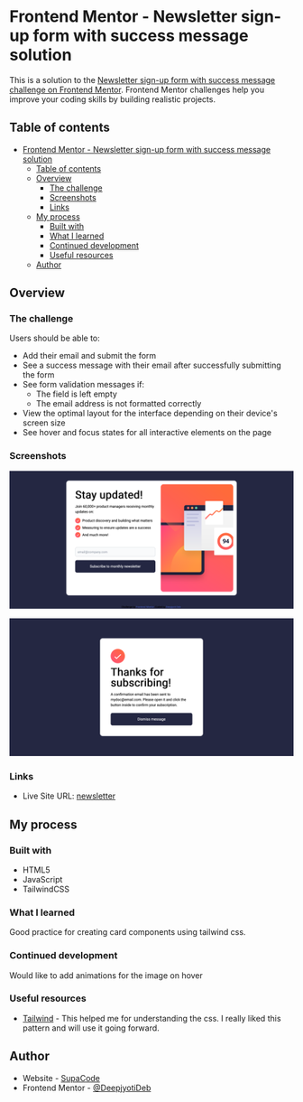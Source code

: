 # Frontend Mentor - Newsletter sign-up form with success message solution

This is a solution to the [Newsletter sign-up form with success message challenge on Frontend Mentor](https://www.frontendmentor.io/challenges/newsletter-signup-form-with-success-message-3FC1AZbNrv). Frontend Mentor challenges help you improve your coding skills by building realistic projects.

## Table of contents

- [Frontend Mentor - Newsletter sign-up form with success message solution](#frontend-mentor---newsletter-sign-up-form-with-success-message-solution)
  - [Table of contents](#table-of-contents)
  - [Overview](#overview)
    - [The challenge](#the-challenge)
    - [Screenshots](#screenshots)
    - [Links](#links)
  - [My process](#my-process)
    - [Built with](#built-with)
    - [What I learned](#what-i-learned)
    - [Continued development](#continued-development)
    - [Useful resources](#useful-resources)
  - [Author](#author)

## Overview

### The challenge

Users should be able to:

- Add their email and submit the form
- See a success message with their email after successfully submitting the form
- See form validation messages if:
  - The field is left empty
  - The email address is not formatted correctly
- View the optimal layout for the interface depending on their device's screen size
- See hover and focus states for all interactive elements on the page

### Screenshots

![desktop](./desktop.png)

![desktop success](./desktop-success.png)

### Links

- Live Site URL: [newsletter](https://deepjyotideb.github.io/frontend-mentor-newsletter/)

## My process

### Built with

- HTML5
- JavaScript
- TailwindCSS

### What I learned

Good practice for creating card components using tailwind css.

### Continued development

Would like to add animations for the image on hover

### Useful resources

- [Tailwind](https://tailwindcss.com) - This helped me for understanding the css. I really liked this pattern and will use it going forward.

## Author

- Website - [SupaCode](https://supacode.vercel.app/)
- Frontend Mentor - [@DeepjyotiDeb](https://www.frontendmentor.io/profile/DeepjyotiDeb)
